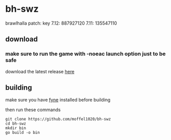 # bh-swz
brawlhalla patch: key
7.12: 887927120
7.11: 135547110

## download
### make sure to run the game with -noeac launch option just to be safe
download the latest release [here](https://github.com/moffel1020/bh-swz/releases)

## building
make sure you have [fyne](https://developer.fyne.io/started/) installed before building

then run these commands
```
git clone https://github.com/moffel1020/bh-swz
cd bh-swz
mkdir bin
go build -o bin
```

